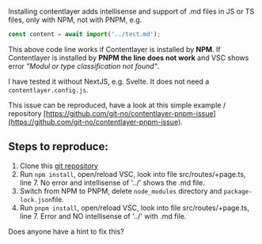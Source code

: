 Installing contentlayer adds intellisense and support of .md files in JS or TS files, only with NPM, not with PNPM, e.g.

```js
const content = await import('../test.md');
```

This above code line works if Contentlayer is installed by **NPM**.
If Contentlayer is installed by **PNPM the line does not work** and VSC shows error _"Modul or type classification not found"_.

I have tested it without NextJS, e.g. Svelte. It does not need a `contentlayer.config.js`.

This issue can be reproduced, have a look at this simple example / repository [https://github.com/git-no/contentlayer-pnpm-issue](https://github.com/git-no/contentlayer-pnpm-issue).

## Steps to reproduce:

1. Clone this [git repository](<[https://github.com/git-no/contentlayer-pnpm-issue](https://github.com/git-no/contentlayer-pnpm-issue)>)
2. Run `npm install`, open/reload VSC, look into file src/routes/+page.ts, line 7. No error and intellisense of '../' shows the .md file.
3. Switch from NPM to PNPM, delete `node_modules` directory and `package-lock.json`file.
4. Run `pnpm install`, open/reload VSC, look into file src/routes/+page.ts, line 7. Error and NO intellisense of '../' with .md file.

Does anyone have a hint to fix this?
